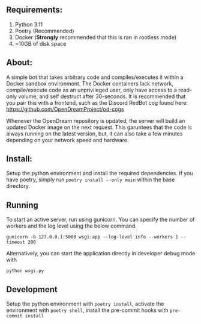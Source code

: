 ## Requirements:

1. Python 3.11
2. Poetry (Recommended)
3. Docker (**Strongly** recommended that this is ran in rootless mode)
4. ~10GB of disk space

## About:

A simple bot that takes arbitrary code and compiles/executes it within a Docker sandbox environment. The Docker containers lack network, compile/execute code as an unprivileged user, only have access to a read-only volume, and self destruct after 30-seconds. It is recommended that you pair this with a frontend, such as the Discord RedBot cog found here: https://github.com/OpenDreamProject/od-cogs

Whenever the OpenDream repository is updated, the server will build an updated Docker image on the next request. This garuntees that the code is always running on the latest version, but, it can also take a few minutes depending on your network speed and hardware.

## Install:

Setup the python environment and install the required dependencies. If you have poetry, simply run `poetry install --only main` within the base directory.

## Running

To start an active server, run using gunicorn. You can specify the number of workers and the log level using the below command.

```
gunicorn -b 127.0.0.1:5000 wsgi:app --log-level info --workers 1 --timeout 200
```

Alternatively, you can start the application directly in developer debug mode with

```
python wsgi.py
```

## Development

Setup the python environment with `poetry install`, activate the environment with `poetry shell`, install the pre-commit hooks with `pre-commit install`
